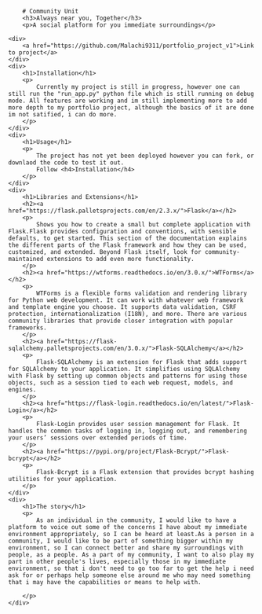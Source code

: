 
   
        # Community Unit
        <h3>Always near you, Together</h3>
        <p>A social platform for you immediate surroundings</p>
   
    <div>
        <a href="https://github.com/Malachi9311/portfolio_project_v1">Link to project</a>
    </div>
    <div>
        <h1>Installation</h1>
        <p>
            Currently my project is still in progress, however one can still run the "run_app.py" python file which is still running on debug mode. All features are working and im still implementing more to add more depth to my portfolio project, although the basics of it are done im not satified, i can do more. 
        </p>
    </div>
    <div>
        <h1>Usage</h1>
        <p>
            The project has not yet been deployed however you can fork, or downlaod the code to test it out.
            Follow <h4>Installation</h4>
        </p>
    </div>
    <div>
        <h1>Libraries and Extensions</h1>
        <h2><a href="https://flask.palletsprojects.com/en/2.3.x/">Flask</a></h2>
        <p>
            Shows you how to create a small but complete application with Flask.Flask provides configuration and conventions, with sensible defaults, to get started. This section of the documentation explains the different parts of the Flask framework and how they can be used, customized, and extended. Beyond Flask itself, look for community-maintained extensions to add even more functionality.
        </p>
        <h2><a href="https://wtforms.readthedocs.io/en/3.0.x/">WTForms</a></h2>
        <p>
            WTForms is a flexible forms validation and rendering library for Python web development. It can work with whatever web framework and template engine you choose. It supports data validation, CSRF protection, internationalization (I18N), and more. There are various community libraries that provide closer integration with popular frameworks.
        </p>
        <h2><a href="https://flask-sqlalchemy.palletsprojects.com/en/3.0.x/">Flask-SQLAlchemy</a></h2>
        <p>
            Flask-SQLAlchemy is an extension for Flask that adds support for SQLAlchemy to your application. It simplifies using SQLAlchemy with Flask by setting up common objects and patterns for using those objects, such as a session tied to each web request, models, and engines.
        </p>
        <h2><a href="https://flask-login.readthedocs.io/en/latest/">Flask-Login</a></h2>
        <p>
            Flask-Login provides user session management for Flask. It handles the common tasks of logging in, logging out, and remembering your users’ sessions over extended periods of time.
        </p>
        <h2><a href="https://pypi.org/project/Flask-Bcrypt/">Flask-bcrypt</a></h2>
        <p>
            Flask-Bcrypt is a Flask extension that provides bcrypt hashing utilities for your application.
        </p>
    </div>
    <div>
        <h1>The story</h1>
        <p>
            As an individual in the community, I would like to have a platform to voice out some of the concerns I have about my immediate environment appropriately, so I can be heard at least.As a person in a community, I would like to be part of something bigger within my environment, so I can connect better and share my surroundings with people, as a people. As a part of my community, I want to also play my part in other people's lives, especially those in my immediate environment, so that i don't need to go too far to get the help i need ask for or perhaps help someone else around me who may need something that i may have the capabilities or means to help with.

        </p>
    </div>
